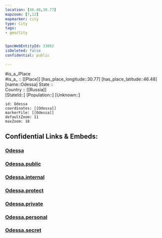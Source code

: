 ```yaml
---
location: [46.48,30.77] 
mapzoom: [7,12] 
mapmarker: city 
type: City
tags:
- geo/City


SpocWebEntityId: 33062
isDeleted: false
confidential: public

---
```

#is_a_/Place  
#is_a_ :: [[Place]] 
[has_place_longitude::30.77] 
[has_place_latitude::46.48] 
[name::Odessa] 
State ::  
Country :: [[Russia]]  
[StateId::] 
[Population::] 
[Unknown::] 


```leaflet
id: Odessa
coordinates: [[Odessa]] 
markerFile: [[Odessa]] 
defaultZoom: 11 
maxZoom: 18
```


## Confidential Links & Embeds: 

### [Odessa](/_Standards/Earth/Continent/Europe/Europe~East/Ukraine/Regions~Ukraine/Odessa/City/Odessa.md) 

### [Odessa.public](/_public/Earth/Continent/Europe/Europe~East/Ukraine/Regions~Ukraine/Odessa/City/Odessa.public.md) 

### [Odessa.internal](/_internal/Earth/Continent/Europe/Europe~East/Ukraine/Regions~Ukraine/Odessa/City/Odessa.internal.md) 

### [Odessa.protect](/_protect/Earth/Continent/Europe/Europe~East/Ukraine/Regions~Ukraine/Odessa/City/Odessa.protect.md) 

### [Odessa.private](/_private/Earth/Continent/Europe/Europe~East/Ukraine/Regions~Ukraine/Odessa/City/Odessa.private.md) 

### [Odessa.personal](/_personal/Earth/Continent/Europe/Europe~East/Ukraine/Regions~Ukraine/Odessa/City/Odessa.personal.md) 

### [Odessa.secret](/_secret/Earth/Continent/Europe/Europe~East/Ukraine/Regions~Ukraine/Odessa/City/Odessa.secret.md)

